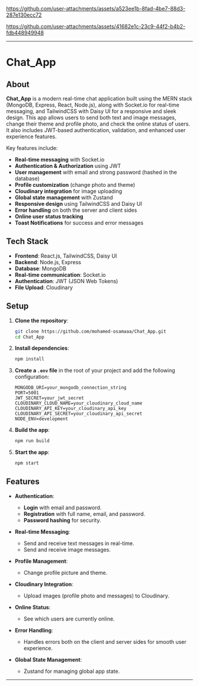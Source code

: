 


https://github.com/user-attachments/assets/a523ee1b-8fad-4be7-88d3-287e130ecc72



https://github.com/user-attachments/assets/41682e1c-23c9-44f2-b4b2-fdb448949948


---

# Chat_App

## About

**Chat_App** is a modern real-time chat application built using the MERN stack (MongoDB, Express, React, Node.js), along with Socket.io for real-time messaging, and TailwindCSS with Daisy UI for a responsive and sleek design. This app allows users to send both text and image messages, change their theme and profile photo, and check the online status of users. It also includes JWT-based authentication, validation, and enhanced user experience features. 

Key features include:
- **Real-time messaging** with Socket.io
- **Authentication & Authorization** using JWT
- **User management** with email and strong password (hashed in the database)
- **Profile customization** (change photo and theme)
- **Cloudinary integration** for image uploading
- **Global state management** with Zustand
- **Responsive design** using TailwindCSS and Daisy UI
- **Error handling** on both the server and client sides
- **Online user status tracking**
- **Toast Notifications** for success and error messages

## Tech Stack

- **Frontend**: React.js, TailwindCSS, Daisy UI
- **Backend**: Node.js, Express
- **Database**: MongoDB
- **Real-time communication**: Socket.io
- **Authentication**: JWT (JSON Web Tokens)
- **File Upload**: Cloudinary

## Setup

1. **Clone the repository**:
   ```bash
   git clone https://github.com/mohamed-osamaaa/Chat_App.git
   cd Chat_App
   ```

2. **Install dependencies**:
   ```bash
   npm install
   ```

3. **Create a `.env` file** in the root of your project and add the following configuration:

   ```
   MONGODB_URI=your_mongodb_connection_string
   PORT=5001
   JWT_SECRET=your_jwt_secret
   CLOUDINARY_CLOUD_NAME=your_cloudinary_cloud_name
   CLOUDINARY_API_KEY=your_cloudinary_api_key
   CLOUDINARY_API_SECRET=your_cloudinary_api_secret
   NODE_ENV=development
   ```

4. **Build the app**:
   ```bash
   npm run build
   ```

5. **Start the app**:
   ```bash
   npm start
   ```

## Features

- **Authentication**: 
  - **Login** with email and password.
  - **Registration** with full name, email, and password.
  - **Password hashing** for security.

- **Real-time Messaging**: 
  - Send and receive text messages in real-time.
  - Send and receive image messages.

- **Profile Management**: 
  - Change profile picture and theme.
  
- **Cloudinary Integration**: 
  - Upload images (profile photo and messages) to Cloudinary.

- **Online Status**: 
  - See which users are currently online.

- **Error Handling**: 
  - Handles errors both on the client and server sides for smooth user experience.

- **Global State Management**:
  - Zustand for managing global app state.

---

